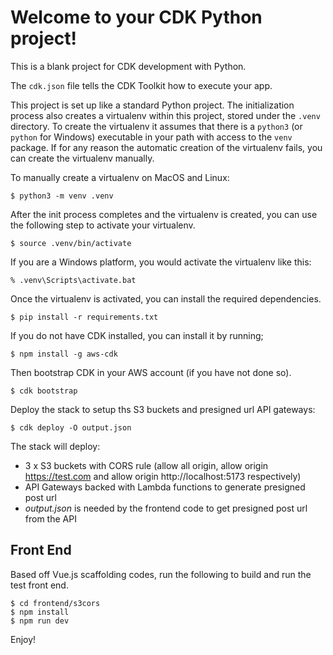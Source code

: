
# Welcome to your CDK Python project!

This is a blank project for CDK development with Python.

The `cdk.json` file tells the CDK Toolkit how to execute your app.

This project is set up like a standard Python project.  The initialization
process also creates a virtualenv within this project, stored under the `.venv`
directory.  To create the virtualenv it assumes that there is a `python3`
(or `python` for Windows) executable in your path with access to the `venv`
package. If for any reason the automatic creation of the virtualenv fails,
you can create the virtualenv manually.

To manually create a virtualenv on MacOS and Linux:

```
$ python3 -m venv .venv
```

After the init process completes and the virtualenv is created, you can use the following
step to activate your virtualenv.

```
$ source .venv/bin/activate
```

If you are a Windows platform, you would activate the virtualenv like this:

```
% .venv\Scripts\activate.bat
```

Once the virtualenv is activated, you can install the required dependencies.

```
$ pip install -r requirements.txt
```

If you do not have CDK installed, you can install it by running;

```
$ npm install -g aws-cdk
```

Then bootstrap CDK in your AWS account (if you have not done so).

```
$ cdk bootstrap
```

Deploy the stack to setup ths S3 buckets and presigned url API gateways:

```
$ cdk deploy -O output.json
```

The stack will deploy:
 * 3 x S3 buckets with CORS rule (allow all origin, allow origin https://test.com and allow origin http://localhost:5173 respectively)
 * API Gateways backed with Lambda functions to generate presigned post url
 * _output.json_ is needed by the frontend code to get presigned post url from the API 

## Front End

Based off Vue.js scaffolding codes, run the following to build and run the test front end.

```
$ cd frontend/s3cors
$ npm install
$ npm run dev
```

Enjoy!
